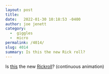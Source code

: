 ```yaml
---
layout: post
title:  
date:   2022-01-30 10:18:53 -0400
author: joe jenett
category:
  -  giggles
  -  micro
permalink: /4014/
slug: 4014
summary: Is this the new Rick roll?
---
```

Is [this](https://matias.ma/nsfw/) the new [Rickroll](https://en.wikipedia.org/wiki/Rickrolling)? (continuous animation)


<a href="https://brid.gy/publish/twitter"></a>
<data class="p-bridgy-omit-link" value="false"></data>